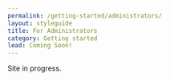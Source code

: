 ```yaml
---
permalink: /getting-started/administrators/
layout: styleguide
title: For Administrators
category: Getting started
lead: Coming Soon!
---
```



Site in progress.
